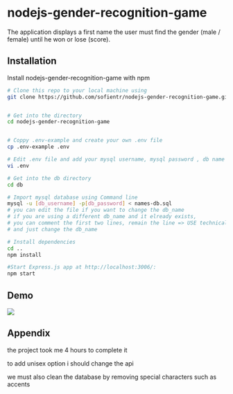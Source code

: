 
# nodejs-gender-recognition-game


The application displays a first name
the user must find the gender (male / female) until he won or lose (score).


## Installation

Install nodejs-gender-recognition-game
 with npm

```bash
# Clone this repo to your local machine using
git clone https://github.com/sofientr/nodejs-gender-recognition-game.git


# Get into the directory
cd nodejs-gender-recognition-game


# Coppy .env-example and create your own .env file
cp .env-example .env

# Edit .env file and add your mysql username, mysql password , db name and apikey https://gender-api.com/ 
vi .env

# Get into the db directory
cd db

# Import mysql database using Command line
mysql -u [db_username] -p[db_password] < names-db.sql
# you can edit the file if you want to change the db_name
# if you are using a different db_name and it elready exists,
# you can comment the first two lines, remain the line => USE technical_test;
# and just change the db_name

# Install dependencies
cd ..
npm install

#Start Express.js app at http://localhost:3006/:
npm start

```
    
## Demo
![](capture.gif)

## Appendix
the project took me 4 hours to complete it

to add unisex option i should change the api
  
we must also clean the database by removing special characters such as accents